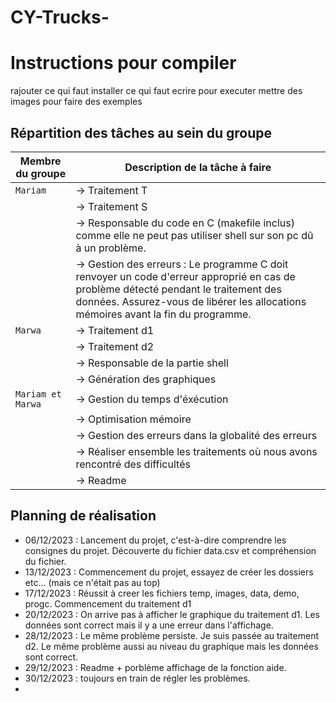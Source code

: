 # CY-Trucks-

# Instructions pour compiler


rajouter ce qui faut installer ce qui faut ecrire pour executer mettre des images pour faire des exemples 










## Répartition des tâches au sein du groupe

| Membre du groupe                                                | Description de la tâche à faire                  |
| ----------------------------------------------------            | ------------------------------------             |
| `Mariam`                                                        | -> Traitement T       
|                                                                 | -> Traitement S                                    
|                                                                 | -> Responsable du code en C (makefile inclus) comme elle ne peut pas utiliser shell sur  son pc dû à un problème.  
|                                                                 | -> Gestion des erreurs : Le programme C doit renvoyer un code d'erreur approprié en cas de problème détecté pendant le traitement des données. Assurez-vous de libérer les allocations mémoires avant la fin du programme.                     
| `Marwa`                                                         | -> Traitement d1
|                                                                 | -> Traitement d2
|                                                                 | -> Responsable de la partie shell 
|                                                                 | -> Génération des graphiques
| `Mariam et Marwa`                                               | -> Gestion du temps d'éxécution
|                                                                 | -> Optimisation mémoire
|                                                                 | -> Gestion des erreurs dans la globalité des erreurs
|                                                                 | -> Réaliser ensemble les traitements où nous avons rencontré des difficultés
|                                                                 | -> Readme


## Planning de réalisation 

* 06/12/2023 : Lancement du projet, c'est-à-dire comprendre les consignes du projet. Découverte du fichier data.csv et compréhension du fichier.
* 13/12/2023 : Commencement du projet, essayez de créer les dossiers etc... (mais ce n'était pas au top)
* 17/12/2023 : Réussit à creer les fichiers temp, images, data, demo, progc. Commencement du traitement d1
* 20/12/2023 : On arrive pas à afficher le graphique du traitement d1. Les données sont correct mais il y a une erreur dans l'affichage.
* 28/12/2023 : Le même problème persiste. Je suis passée au traitement d2. Le même problème aussi au niveau du graphique mais les données sont correct.
* 29/12/2023 : Readme + porblème affichage de la fonction aide.
* 30/12/2023 : toujours en train de régler les problèmes.
* 


